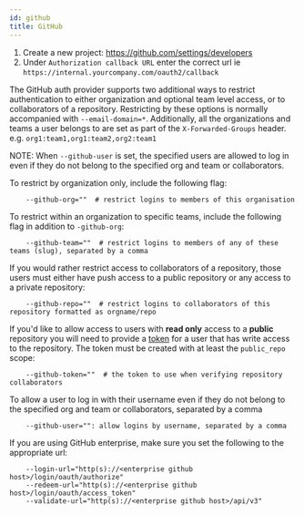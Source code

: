 ```yaml
---
id: github
title: GitHub
---
```


1.  Create a new project: https://github.com/settings/developers
2.  Under `Authorization callback URL` enter the correct url ie `https://internal.yourcompany.com/oauth2/callback`

The GitHub auth provider supports two additional ways to restrict authentication to either organization and optional 
team level access, or to collaborators of a repository. Restricting by these options is normally accompanied with `--email-domain=*`. Additionally, all the organizations and teams a user belongs to are set as part of the `X-Forwarded-Groups` header. e.g. `org1:team1,org1:team2,org2:team1`

NOTE: When `--github-user` is set, the specified users are allowed to log in even if they do not belong to the specified 
org and team or collaborators.

To restrict by organization only, include the following flag:

```shell
    --github-org=""  # restrict logins to members of this organisation
```

To restrict within an organization to specific teams, include the following flag in addition to `-github-org`:

```shell
    --github-team=""  # restrict logins to members of any of these teams (slug), separated by a comma
```

If you would rather restrict access to collaborators of a repository, those users must either have push access to a 
public repository or any access to a private repository:

```shell
    --github-repo=""  # restrict logins to collaborators of this repository formatted as orgname/repo
```

If you'd like to allow access to users with **read only** access to a **public** repository you will need to provide a 
[token](https://github.com/settings/tokens) for a user that has write access to the repository. The token must be 
created with at least the `public_repo` scope:

```shell
    --github-token=""  # the token to use when verifying repository collaborators
```

To allow a user to log in with their username even if they do not belong to the specified org and team or collaborators, 
separated by a comma

```
    --github-user="": allow logins by username, separated by a comma
```

If you are using GitHub enterprise, make sure you set the following to the appropriate url:

```
    --login-url="http(s)://<enterprise github host>/login/oauth/authorize"
    --redeem-url="http(s)://<enterprise github host>/login/oauth/access_token"
    --validate-url="http(s)://<enterprise github host>/api/v3"
```
